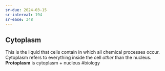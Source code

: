 ```yaml
---
sr-due: 2024-03-15
sr-interval: 194
sr-ease: 348
---
```

## Cytoplasm
This is the liquid that cells contain in which all chemical processes occur.
Cytoplasm refers to everything inside the cell *other* than the nucleus.
**Protoplasm** is cytoplasm + nucleus
#biology 